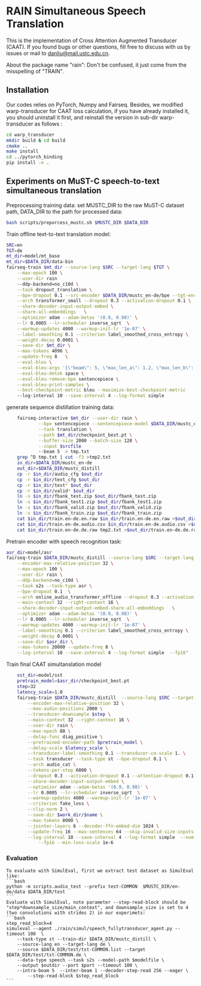 # RAIN Simultaneous Speech Translation
This is the implementation of Cross Attention Augmented Transducer (CAAT). If you found bugs or other questions, fill free to discuss with us by issues or mail to danliu@mail.ustc.edu.cn.

About the package name "rain": Don't be confused, it just come from the misspelling of "TRAIN".


## Installation
Our codes relies on PyTorch, Numpy and Fairseq. Besides, we modified warp-transducer for CAAT loss calculation, if you have already installed it, you should uninstall it first, and reinstall the version in sub-dir warp-transducer as follows :
```bash
cd warp_transducer
mkdir build & cd build
cmake ..
make install
cd ../pytorch_binding
pip install -e .
```

## Experiments on MuST-C speech-to-text simultaneous translation

Preprocessing training data: set MUSTC_DIR to the raw MuST-C dataset path,  DATA_DIR to the path for processed data:
```bash
bash scripts/preporcess_mustc.sh $MUSTC_DIR $DATA_DIR
```
Train offline text-to-text translation model:
```bash
SRC=en
TGT=de
mt_dir=model/mt_base
mt_dir=$DATA_DIR/data-bin
fairseq-train $mt_dir --source-lang $SRC --target-lang $TGT \
    --max-epoch 100 \
    --user-dir rain
    --ddp-backend=no_c10d \
    --task dropout_translation \
    --bpe-dropout 0.1 --src-encoder $DATA_DIR/mustc_en-de/bpe --tgt-encoder $DATA_DIR/mustc_en-de/bpe \
    --arch transformer_small --dropout 0.3 --activation-dropout 0.1 \
    --share-decoder-input-output-embed \
    --share-all-embeddings   \
    --optimizer adam --adam-betas '(0.9, 0.98)' \
    --lr 0.0005 --lr-scheduler inverse_sqrt  \
    --warmup-updates 4000 --warmup-init-lr '1e-07' \
    --label-smoothing 0.1 --criterion label_smoothed_cross_entropy \
    --weight-decay 0.0001 \
    --save-dir $mt_dir \
    --max-tokens 4096 \
    --update-freq 8   \
    --eval-bleu \
    --eval-bleu-args '{\"beam\": 5, \"max_len_a\": 1.2, \"max_len_b\": 10}' \
    --eval-bleu-detok space \
    --eval-bleu-remove-bpe sentencepiece \
    --eval-bleu-print-samples \
    --best-checkpoint-metric bleu --maximize-best-checkpoint-metric
    --log-interval 10 --save-interval 4 --log-format simple 
```
generate sequence distillation training data:
```bash
    fairseq-interactive $mt_dir --user-dir rain \
            --bpe sentencepiece --sentencepiece-model $DATA_DIR/mustc_en-de/text_cfg/bpe.model \
            --task translation \
            --path $mt_dir/checkpoint_best.pt \
            --buffer-size 2000 --batch-size 128 \
            --input $srcfile
            --beam 5  > tmp.txt
    grep ^D tmp.txt | cut -f3 >tmp2.txt
    in_dir=$DATA_DIR/mustc_en-de
    out_dir=$DATA_DIR/mustc_distill
    cp -r $in_dir/audio_cfg $out_dir
    cp -r $in_dir/text_cfg $out_dir
    cp -r $in_dir/test* $out_dir
    cp -r $in_dir/valid* $out_dir
    ln -s $in_dir/fbank_test.zip $out_dir/fbank_test.zip
    ln -s $in_dir/fbank_test1.zip $out_dir/fbank_test1.zip
    ln -s $in_dir/fbank_valid.zip $out_dir/fbank_valid.zip
    ln -s $in_dir/fbank_train.zip $out_dir/fbank_train.zip
    cat $in_dir/train.en-de.en.raw $in_dir/train.en-de.en.raw >$out_dir/train.en-de.en.raw
    cat $in_dir/train.en-de.audio.csv $in_dir/train.en-de.audio.csv >$out_dir/train.en-de.audio.csv
    cat $in_dir/train.en-de.de.raw tmp2.txt >$out_dir/train.en-de.de.raw
```
Pretrain encoder with speech recognition task:
```bash
asr_dir=model/asr
fairseq-train $DATA_DIR/mustc_distill --source-lang $SRC --target-lang $TGT \
    --encoder-max-relative-position 32 \
    --max-epoch 100 \
    --user-dir rain \
    --ddp-backend=no_c10d \
    --task s2s --task-type asr \
    --bpe-dropout 0.1  \
    --arch online_audio_transformer_offline --dropout 0.3 --activation-dropout 0.1 \
    --main-context 32 --right-context 16 \
    --share-decoder-input-output-embed-share-all-embeddings   \
    --optimizer adam --adam-betas '(0.9, 0.98)' \
    --lr 0.0005 --lr-scheduler inverse_sqrt  \
    --warmup-updates 4000 --warmup-init-lr '1e-07' \
    --label-smoothing 0.1 --criterion label_smoothed_cross_entropy \
    --weight-decay 0.0001 \
    --save-dir $asr_dir \
    --max-tokens 20000 --update-freq 8 \
    --log-interval 10 --save-interval 4 --log-format simple  --fp16"
```
Train final CAAT simultanslation model
```bash
    sst_dir=model/sst
    pretrain_model=$asr_dir/checkpoint_best.pt
    step=32
    latency_scale=1.0
    fairseq-train $DATA_DIR/mustc_distill  --source-lang $SRC --target-lang $TGT \
		--encoder-max-relative-position 32 \
        --max-audio-positions 2000 \
		--transducer-downsample $step \
		--main-context 32 --right-context 16 \
		--user-dir rain \
		--max-epoch 80 \
		--delay-func diag_positive \
		--pretrained-encoder-path $pretrain_model \
		--delay-scale $latency_scale \
		--transducer-label-smoothing 0.1 --transducer-ce-scale 1. \
		--task transducer --task-type st --bpe-dropout 0.1 \
		--arch audio_cat \
		--tokens-per-step 6000 \
		--dropout 0.3 --activation-dropout 0.1 --attention-dropout 0.1 \
		--share-decoder-input-output-embed \
		--optimizer adam --adam-betas '(0.9, 0.98)' \
		--lr 0.0005 --lr-scheduler inverse_sqrt  \
		--warmup-updates 4000 --warmup-init-lr '1e-07' \
		--criterion fake_loss \
		--clip-norm 2 \
		--save-dir $work_dir/$name \
		--max-tokens 8000 \
		--jointer-layers 6 --decoder-ffn-embed-dim 1024 \
		--update-freq 16 --max-sentences 64 --skip-invalid-size-inputs-valid-test \
		--log-interval 10 --save-interval 4 --log-format simple  --num-workers 2 \
			--fp16 --min-loss-scale 1e-6
```
### Evaluation
    To evaluate with SimulEval, first we extract test dataset as SimulEval like:
    ```bash
    python -m scripts.audio_test --prefix test-COMMON  $MUSTC_DIR/en-de/data $DATA_DIR/test
    ```
    Evaluate with SimulEval, note parameter --step-read-block should be "step*downsample_size/main_context", and downsample_size is set to 4 (two convolutions with strides 2) in our experimets:
    ```bash
    step_read_block=4
    simuleval --agent ./rain/simul/speech_fullytransducer_agent.py --timeout 100  \
		--task-type st --train-dir $DATA_DIR/mustc_distill \
		--source-lang en --target-lang de \
		--source $DATA_DIR/test/tst-COMMON.list --target $DATA_DIR/test/tst-COMMON.de \
		--data-type speech --task s2s --model-path $modelfile \
		--output $outdir --port $port --timeout 100 \
		--intra-beam 5  --inter-beam 1 --decoder-step-read 256 --eager \
			--step-read-block $step_read_block
    ```